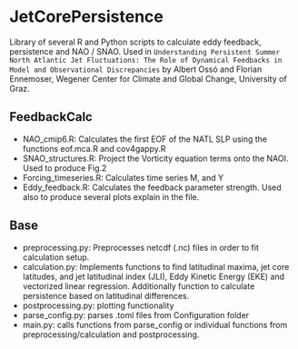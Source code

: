 # JetCorePersistence
Library of several R and Python scripts to calculate eddy feedback, persistence and NAO / SNAO. Used in
`Understanding Persistent Summer North Atlantic Jet Fluctuations: The Role of Dynamical Feedbacks in Model and Observational Discrepancies` by Albert Ossó and Florian Ennemoser, Wegener Center for Climate and Global Change, University of Graz.

## FeedbackCalc
* NAO_cmip6.R: Calculates the first EOF of the NATL SLP using the functions eof.mca.R and cov4gappy.R
* SNAO_structures.R: Project the Vorticity equation terms onto the NAOI. Used to produce Fig.2
* Forcing_timeseries.R:  Calculates time series M, and Y
* Eddy_feedback.R: Calculates the feedback parameter strength. Used also to produce several plots explain in the file.


## Base
* preprocessing.py: Preprocesses netcdf (.nc) files in order to fit calculation setup.
* calculation.py: Implements functions to find latitudinal maxima, jet core latitudes, and jet latitudinal index (JLI), Eddy Kinetic Energy (EKE) and vectorized linear regression. Additionally function to calculate persistence based on latitudinal differences.
* postprocessing.py: plotting functionality
* parse_config.py: parses .toml files from Configuration folder
* main.py: calls functions from parse_config or individual functions from preprocessing/calculation and postprocessing.
